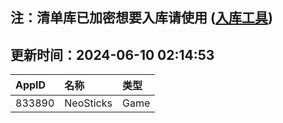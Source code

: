 ## 注：清单库已加密想要入库请使用 ([入库工具](https://github.com/BlankTMing/ManifestAutoUpdate/releases))

## 更新时间：2024-06-10 02:14:53
| AppID | 名称 | 类型  |
| :-------------------- | :----------------------------- | :----------- |
| 833890 | NeoSticks| Game |
